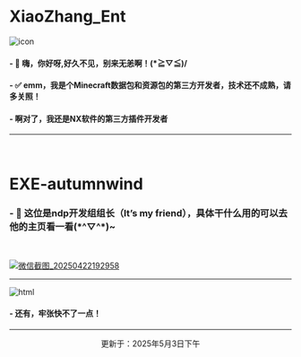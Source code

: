 <h1>XiaoZhang_Ent</h1>

![icon](https://github.com/user-attachments/assets/457313e3-8021-43ca-95cc-4285318a2979)

<h4>- 👋 嗨，你好呀,好久不见，别来无恙啊！(*≧▽≦)/</h4>
<h4>- ✅ emm，我是个Minecraft数据包和资源包的第三方开发者，技术还不成熟，请多关照！</h4>
<h4>- 啊对了，我还是NX软件的第三方插件开发者</h4>
  
<hr>
<br>

<h1>EXE-autumnwind</h1>
<h3>- 🤝 这位是ndp开发组组长（It’s my friend），具体干什么用的可以去他的主页看一看(*^▽^*)~ </h3>
<br>



<a href="https://github.com/EXE-autumnwind">![微信截图_20250422192958](https://github.com/user-attachments/assets/f2d934f1-3b31-44f5-8f47-cc37103b97de)</a>


<hr>

![html](https://github.com/user-attachments/assets/389fb564-3567-44fd-a11a-c2249832b713)

<h4> - 还有，牢张快不了一点！</h4>







<hr>
<p align="center" dir="auto">更新于：2025年5月3日下午</p>
<!---
XiaoZhang-Ent/XiaoZhang-Ent is a ✨ special ✨ repository because its `README.md` (this file) appears on your GitHub profile.
You can click the Preview link to take a look at your changes.
--->
